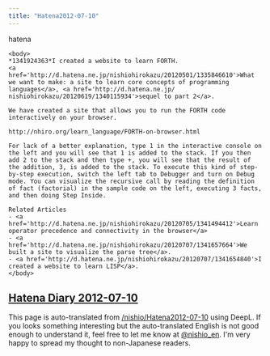 ```yaml
---
title: "Hatena2012-07-10"
---
```


hatena

```
<body>
*1341924363*I created a website to learn FORTH.
<a href='http://d.hatena.ne.jp/nishiohirokazu/20120501/1335846610'>What we want to make: a site to learn core concepts of programming languages</a>, <a href='http://d.hatena.ne.jp/ nishiohirokazu/20120619/1340115934'>sequel to part 2</a>.

We have created a site that allows you to run the FORTH code interactively on your browser.

http://nhiro.org/learn_language/FORTH-on-browser.html

For lack of a better explanation, type 1 in the interactive console on the left and you will see that 1 is added to the stack. If you then add 2 to the stack and then type +, you will see that the result of the addition, 3, is added to the stack. To execute this kind of step-by-step execution, switch the left tab to Debugger and turn on Debug mode. You can visualize the recursive call by reading the definition of fact (factorial) in the sample code on the left, executing 3 facts, and then doing Step Inside.

Related Articles
- <a href='http://d.hatena.ne.jp/nishiohirokazu/20120705/1341494412'>Learn operator precedence and connectivity in the browser</a>
- <a href='http://d.hatena.ne.jp/nishiohirokazu/20120707/1341657664'>We built a site to visualize the parse tree</a>.
- <a href='http://d.hatena.ne.jp/nishiohirokazu/20120707/1341654840'>I created a website to learn LISP</a>.
</body>
```


[Hatena Diary 2012-07-10](https://nishiohirokazu.hatenadiary.org/archive/2012/07/10)
---
This page is auto-translated from [/nishio/Hatena2012-07-10](https://scrapbox.io/nishio/Hatena2012-07-10) using DeepL. If you looks something interesting but the auto-translated English is not good enough to understand it, feel free to let me know at [@nishio_en](https://twitter.com/nishio_en). I'm very happy to spread my thought to non-Japanese readers.